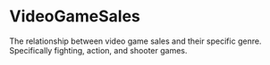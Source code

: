 # VideoGameSales
The relationship between video game sales and their specific genre. Specifically fighting, action, and shooter games. 

